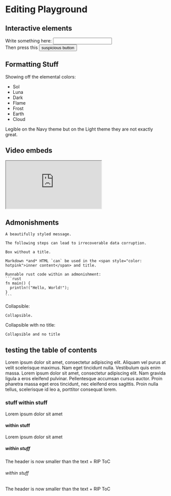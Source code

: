 # Editing Playground

## Interactive elements

Write something here: <input type="text" id="input_in_mdbook">  
Then press this
<button
  type="button"
  onclick="alert(document.getElementById('input_in_mdbook').value)" >
  suspicious button
</button>

## <span class="earth">Formatting</span> <span class="cloud">Stuff</span>

Showing off the elemental colors:

- <span class="sol">Sol</span>
- <span class="luna">Luna</span>
- <span class="dark">Dark</span>
- <span class="flame">Flame</span>
- <span class="frost">Frost</span>
- <span class="earth">Earth</span>
- <span class="cloud">Cloud</span>

Legible on the Navy theme but on the Light theme they are not exactly great.

## Video embeds

<iframe
  style="aspect-ratio: 2/1"
  src="https://www.youtube.com/embed/uHMaErqqU_E"
  title="Boktai 1 28 Dungeons in 2:16:15"
  allowfullscreen
></iframe>

## Admonishments

```admonish info
A beautifully styled message.
```

```admonish warning title="Data loss"
The following steps can lead to irrecoverable data corruption.
```

```admonish success title=""
Box without a title.
```

```admonish tip title="_Markdown_ and <i>HTML</i>"
Markdown *and* HTML `can` be used in the <span style="color: hotpink">inner content</span> and title.
```
<!-- markdownlint-disable-next-line code-fence-style -->
~~~admonish tip
Runnable rust code within an admonishment:
```rust
fn main() {
  println!("Hello, World!");
}
```
~~~

Collapsible:

```admonish collapsible=true
Collapsible.
```

Collapsible with no title:

```admonish success title="" collapsible=true
Collapsible and no title
```

## testing the table of contents

Lorem ipsum dolor sit amet, consectetur adipiscing elit. Aliquam vel purus at velit scelerisque maximus. Nam eget tincidunt nulla. Vestibulum quis enim massa. Lorem ipsum dolor sit amet, consectetur adipiscing elit. Nam gravida ligula a eros eleifend pulvinar. Pellentesque accumsan cursus auctor. Proin pharetra massa eget eros tincidunt, nec eleifend eros sagittis. Proin nulla tellus, scelerisque id leo a, porttitor consequat lorem.

### stuff within stuff

Lorem ipsum dolor sit amet

#### within stuff

Lorem ipsum dolor sit amet

##### within stuff

The header is now smaller than the text + RIP ToC

###### within stuff

The header is now smaller than the text + RIP ToC
